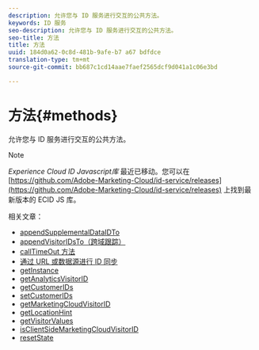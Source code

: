 ```yaml
---
description: 允许您与 ID 服务进行交互的公共方法。
keywords: ID 服务
seo-description: 允许您与 ID 服务进行交互的公共方法。
seo-title: 方法
title: 方法
uuid: 184d0a62-0c8d-481b-9afe-b7 a67 bdfdce
translation-type: tm+mt
source-git-commit: bb687c1cd14aae7faef2565dcf9d041a1c06e3bd

---
```



# 方法{#methods}

允许您与 ID 服务进行交互的公共方法。

>[!NOTE]
>
>*Experience Cloud ID Javascript库* 最近已移动。您可以在 [https://github.com/Adobe-Marketing-Cloud/id-service/releases](https://github.com/Adobe-Marketing-Cloud/id-service/releases) 上找到最新版本的 ECID JS 库。

相关文章：

+ [appendSupplementalDataIDTo](mcvid-appendsupplementaldataidto.md)
+ [appendVisitorIDsTo（跨域跟踪）](mcvid-appendvisitorid.md)
+ [callTimeOut 方法](mcvid-timeout-functions.md)
+ [通过 URL 或数据源进行 ID 同步](mcvid-idsync.md)
+ [getInstance](mcvid-getinstance.md)
+ [getAnalyticsVisitorID](mcvid-getanalyticsvisitorid.md)
+ [getCustomerIDs](mcvid-getcustomerids.md)
+ [setCustomerIDs](mcvid-setcustomerids.md)
+ [getMarketingCloudVisitorID](mcvid-getmcvid.md)
+ [getLocationHint](mcvid-getlocationhint.md)
+ [getVisitorValues](mcvid-getvisitorvalues.md)
+ [isClientSideMarketingCloudVisitorID](mcvid-client-side-id.md)
+ [resetState](mcvid-resetstate.md)

